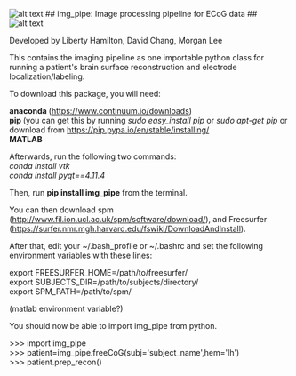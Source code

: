 ![alt text](https://github.com/ChangLabUcsf/img_pipe/raw/master/img_pipe/SupplementalScripts/icons/leftbrain_blackbg.png "img_pipe") ## img_pipe: Image processing pipeline for ECoG data ## ![alt text](https://github.com/ChangLabUcsf/img_pipe/raw/master/img_pipe/SupplementalScripts/icons/rightbrain_blackbg.png "img_pipe")


Developed by Liberty Hamilton, David Chang, Morgan Lee

This contains the imaging pipeline as one importable python class for running a patient's
brain surface reconstruction and electrode localization/labeling.

To download this package, you will need:

<b> anaconda </b> (https://www.continuum.io/downloads)<br>
<b> pip </b> (you can get this by running <i>sudo easy_install pip</i> or <i>sudo apt-get pip</i> or download from https://pip.pypa.io/en/stable/installing/<br>
<b> MATLAB </b>

Afterwards, run the following two commands:<br>
<i>conda install vtk</i><br>
<i>conda install pyqt==4.11.4</i><br>

Then, run <b>pip install img_pipe</b> from the terminal. 

You can then download spm (http://www.fil.ion.ucl.ac.uk/spm/software/download/), and Freesurfer (https://surfer.nmr.mgh.harvard.edu/fswiki/DownloadAndInstall). 

After that, edit your ~/.bash_profile or ~/.bashrc and set the following environment variables with these lines:

export FREESURFER_HOME=/path/to/freesurfer/<br>
export SUBJECTS_DIR=/path/to/subjects/directory/<br>
export SPM_PATH=/path/to/spm/<br>

(matlab environment variable?)

You should now be able to import img_pipe from python. 

\>>> import img_pipe<br>
\>>> patient=img_pipe.freeCoG(subj='subject_name',hem='lh')<br>
\>>> patient.prep_recon()<br>



